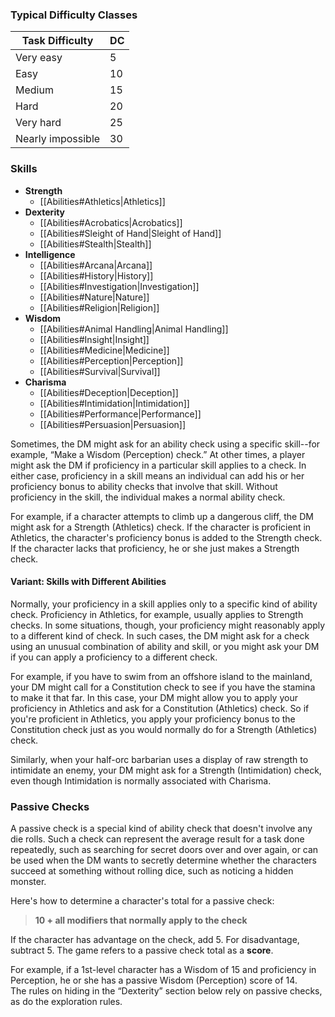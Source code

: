 
### Typical Difficulty Classes

| Task Difficulty   | DC |
| ----------------- | -- |
| Very easy         | 5  |
| Easy              | 10 |
| Medium            | 15 |
| Hard              | 20 |
| Very hard         | 25 |
| Nearly impossible | 30 |

### Skills


- **Strength**
  - [[Abilities#Athletics|Athletics]]
- **Dexterity**
  - [[Abilities#Acrobatics|Acrobatics]]
  - [[Abilities#Sleight of Hand|Sleight of Hand]]
  - [[Abilities#Stealth|Stealth]]
- **Intelligence**
  - [[Abilities#Arcana|Arcana]]
  - [[Abilities#History|History]]
  - [[Abilities#Investigation|Investigation]]
  - [[Abilities#Nature|Nature]]
  - [[Abilities#Religion|Religion]]
- **Wisdom**
  - [[Abilities#Animal Handling|Animal Handling]]
  - [[Abilities#Insight|Insight]]
  - [[Abilities#Medicine|Medicine]]
  - [[Abilities#Perception|Perception]]
  - [[Abilities#Survival|Survival]]
- **Charisma**
  - [[Abilities#Deception|Deception]]
  - [[Abilities#Intimidation|Intimidation]]
  - [[Abilities#Performance|Performance]]
  - [[Abilities#Persuasion|Persuasion]]

Sometimes, the DM might ask for an ability check using a specific skill--for example, “Make a Wisdom (Perception) check.” At other times, a player might ask the DM if proficiency in a particular skill applies to a check. In either case, proficiency in a skill means an individual can add his or her proficiency bonus to ability checks that involve that skill. Without proficiency in the skill, the individual makes a normal ability check.

For example, if a character attempts to climb up a dangerous cliff, the DM might ask for a Strength (Athletics) check. If the character is proficient in Athletics, the character's proficiency bonus is added to the Strength check. If the character lacks that proficiency, he or she just makes a Strength check.

#### Variant: Skills with Different Abilities

Normally, your proficiency in a skill applies only to a specific kind of ability check. Proficiency in Athletics, for example, usually applies to Strength checks. In some situations, though, your proficiency might reasonably apply to a different kind of check. In such cases, the DM might ask for a check using an unusual combination of ability and skill, or you might ask your DM if you can apply a proficiency to a different check.

For example, if you have to swim from an offshore island to the mainland, your DM might call for a Constitution check to see if you have the stamina to make it that far. In this case, your DM might allow you to apply your proficiency in Athletics and ask for a Constitution (Athletics) check. So if you're proficient in Athletics, you apply your proficiency bonus to the Constitution check just as you would normally do for a Strength (Athletics) check.

Similarly, when your half-orc barbarian uses a display of raw strength to intimidate an enemy, your DM might ask for a Strength (Intimidation) check, even though Intimidation is normally associated with Charisma.



### Passive Checks

A passive check is a special kind of ability check that doesn't involve any die rolls. Such a check can represent the average result for a task done repeatedly, such as searching for secret doors over and over again, or can be used when the DM wants to secretly determine whether the characters succeed at something without rolling dice, such as noticing a hidden monster.

Here's how to determine a character's total for a passive check:

> **10 + all modifiers that normally apply to the check**

If the character has advantage on the check, add 5. For disadvantage, subtract 5. The game refers to a passive check total as a **score**.

For example, if a 1st-level character has a Wisdom of 15 and proficiency in Perception, he or she has a passive Wisdom (Perception) score of 14.  
The rules on hiding in the “Dexterity” section below rely on passive checks, as do the exploration rules.







